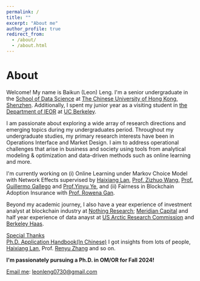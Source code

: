 ```yaml
---
permalink: /
title: ""
excerpt: "About me"
author_profile: true
redirect_from: 
  - /about/
  - /about.html
---
```


About 
======
Welcome! My name is Baikun (Leon) Leng. I'm a senior undergraduate in the [School of Data Science](https://sds.cuhk.edu.cn/en) at [The Chinese University of Hong Kong, Shenzhen](https://www.cuhk.edu.cn/en). Additionally, I spent my junior year as a visiting student in [the Department of IEOR](https://ieor.berkeley.edu/) at [UC Berkeley](https://www.berkeley.edu/). 

I am passionate about exploring a wide array of research directions and emerging topics during my undergraduates period. Throughout my undergraduate studies, my primary research interests have been in Operations Interface and Market Design. I aim to address operational challenges that arise in business and society using tools from analytical modeling & optimization and data-driven methods such as online learning and more. 

I'm currently working on (i) Online Learning under Markov Choice Model with Network Effects supervised by [Haixiang Lan](https://ieor.columbia.edu/content/haixiang-lan), [Prof. Zizhuo Wang](https://mypage.cuhk.edu.cn/academics/wangzizhuo/), [Prof. Guillermo Gallego](https://scholar.google.com/citations?user=FK7w8QIAAAAJ&hl=zh-CN) and [Prof.Yinyu Ye](https://web.stanford.edu/~yyye/), and (ii) Fairness in Blockchain Adoption Insurance with [Prof. Rowena Gan](https://www.smu.edu/cox/Our-People-and-Community/Faculty/Rowena-J-Gan). 

Beyond my academic journey, I also have a year experience of investment analyst at blockchain industry at [Nothing Research](https://www.nothing-research.com/); [Meridian Capital](http://www.meridiancapital.com.cn/en/index.aspx) and half year experience of data anayst at [US Arctic Research Commission](https://www.arctic.gov/) and [Berkeley Haas](https://haas.berkeley.edu/).

[Special Thanks](https://docs.google.com/document/d/1OgV9CTCBdbvIVUikvdCwGaxfAh6RPsVJR44k_E-LcNc/edit)<br>
[Ph.D. Application Handbook(In Chinese)](https://drive.google.com/file/d/1RF0mcGvfjqQJ6jKxQSdKGBON6v0lgKkH/view?usp=sharing) I got insights from lots of people, [Haixiang Lan](https://ieor.columbia.edu/content/haixiang-lan), Prof. [Renyu Zhang](https://rphilipzhang.github.io/rphilipzhang/) and so on.

**I'm passionately pursuing a Ph.D. in OM/OR for Fall 2024!**

[Email me](mailto:leonleng0730@gmail.com): leonleng0730@gmail.com


